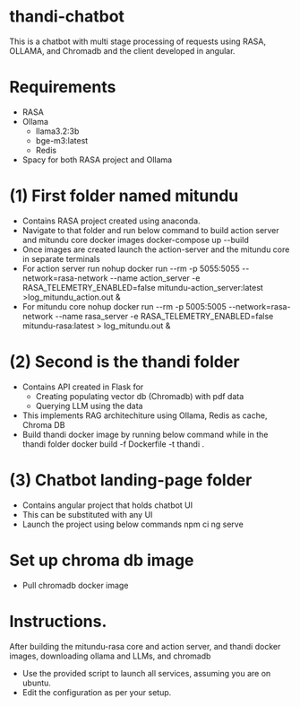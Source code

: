 # thandi-chatbot
This is a chatbot with multi stage processing of requests using RASA, OLLAMA, and Chromadb and the client developed in angular.
# Requirements
- RASA
- Ollama
  - llama3.2:3b
  - bge-m3:latest
  - Redis
- Spacy for both RASA project and Ollama

# (1) First folder named mitundu
- Contains RASA project created using anaconda.
- Navigate to that folder and run below command to build action server and mitundu core docker images
     docker-compose up --build
- Once images are created launch the action-server and the mitundu core in separate terminals
- For action server run
  nohup docker run --rm -p 5055:5055 --network=rasa-network --name action_server -e RASA_TELEMETRY_ENABLED=false mitundu-action_server:latest >log_mitundu_action.out &
- For mitundu core
  nohup docker run --rm -p 5005:5005 --network=rasa-network --name rasa_server -e RASA_TELEMETRY_ENABLED=false mitundu-rasa:latest > log_mitundu.out &

# (2) Second is the thandi folder
- Contains API created in Flask for
  - Creating populating vector db (Chromadb) with pdf data
  - Querying LLM using the data
- This implements RAG architechiture using Ollama, Redis as cache, Chroma DB
- Build thandi docker image by running below command while in the thandi folder
  docker build -f Dockerfile -t thandi .

# (3) Chatbot landing-page folder
- Contains angular project that holds chatbot UI
- This can be substituted with any UI
- Launch the project using below commands
  npm ci
  ng serve
# Set up chroma db image
- Pull chromadb docker image
# Instructions.
After building the mitundu-rasa core and action server, and thandi docker images, downloading ollama and LLMs, and chromadb
- Use the provided script to launch all services, assuming you are on ubuntu.
- Edit the configuration as per your setup.
